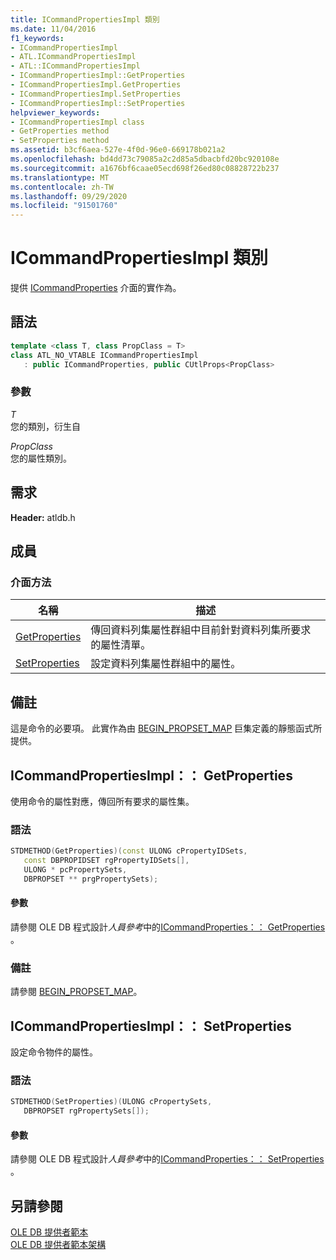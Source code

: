 ```yaml
---
title: ICommandPropertiesImpl 類別
ms.date: 11/04/2016
f1_keywords:
- ICommandPropertiesImpl
- ATL.ICommandPropertiesImpl
- ATL::ICommandPropertiesImpl
- ICommandPropertiesImpl::GetProperties
- ICommandPropertiesImpl.GetProperties
- ICommandPropertiesImpl.SetProperties
- ICommandPropertiesImpl::SetProperties
helpviewer_keywords:
- ICommandPropertiesImpl class
- GetProperties method
- SetProperties method
ms.assetid: b3cf6aea-527e-4f0d-96e0-669178b021a2
ms.openlocfilehash: bd4dd73c79085a2c2d85a5dbacbfd20bc920108e
ms.sourcegitcommit: a1676bf6caae05ecd698f26ed80c08828722b237
ms.translationtype: MT
ms.contentlocale: zh-TW
ms.lasthandoff: 09/29/2020
ms.locfileid: "91501760"
---
```

# <a name="icommandpropertiesimpl-class"></a>ICommandPropertiesImpl 類別

提供 [ICommandProperties](/previous-versions/windows/desktop/ms723044(v=vs.85)) 介面的實作為。

## <a name="syntax"></a>語法

```cpp
template <class T, class PropClass = T>
class ATL_NO_VTABLE ICommandPropertiesImpl
   : public ICommandProperties, public CUtlProps<PropClass>
```

### <a name="parameters"></a>參數

*T*<br/>
您的類別，衍生自

*PropClass*<br/>
您的屬性類別。

## <a name="requirements"></a>需求

**Header:** atldb.h

## <a name="members"></a>成員

### <a name="interface-methods"></a>介面方法

| 名稱 | 描述 |
|-|-|
|[GetProperties](#getproperties)|傳回資料列集屬性群組中目前針對資料列集所要求的屬性清單。|
|[SetProperties](#setproperties)|設定資料列集屬性群組中的屬性。|

## <a name="remarks"></a>備註

這是命令的必要項。 此實作為由 [BEGIN_PROPSET_MAP](./macros-for-ole-db-provider-templates.md#begin_propset_map) 巨集定義的靜態函式所提供。

## <a name="icommandpropertiesimplgetproperties"></a><a name="getproperties"></a> ICommandPropertiesImpl：： GetProperties

使用命令的屬性對應，傳回所有要求的屬性集。

### <a name="syntax"></a>語法

```cpp
STDMETHOD(GetProperties)(const ULONG cPropertyIDSets,
   const DBPROPIDSET rgPropertyIDSets[],
   ULONG * pcPropertySets,
   DBPROPSET ** prgPropertySets);
```

#### <a name="parameters"></a>參數

請參閱 OLE DB 程式設計*人員參考*中的[ICommandProperties：： GetProperties](/previous-versions/windows/desktop/ms723119(v=vs.85)) 。

### <a name="remarks"></a>備註

請參閱 [BEGIN_PROPSET_MAP](./macros-for-ole-db-provider-templates.md#begin_propset_map)。

## <a name="icommandpropertiesimplsetproperties"></a><a name="setproperties"></a> ICommandPropertiesImpl：： SetProperties

設定命令物件的屬性。

### <a name="syntax"></a>語法

```cpp
STDMETHOD(SetProperties)(ULONG cPropertySets,
   DBPROPSET rgPropertySets[]);
```

#### <a name="parameters"></a>參數

請參閱 OLE DB 程式設計*人員參考*中的[ICommandProperties：： SetProperties](/previous-versions/windows/desktop/ms711497(v=vs.85)) 。

## <a name="see-also"></a>另請參閱

[OLE DB 提供者範本](../../data/oledb/ole-db-provider-templates-cpp.md)<br/>
[OLE DB 提供者範本架構](../../data/oledb/ole-db-provider-template-architecture.md)
